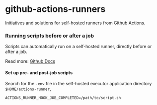 # github-actions-runners
Initiatives and solutions for self-hosted runners from Github Actions.


### Running scripts before or after a job

Scripts can automatically run on a self-hosted runner, directly before or after a job.

Read more: [Github Docs](https://docs.github.com/en/actions/hosting-your-own-runners/running-scripts-before-or-after-a-job)

#### Set up pre- and post-job scripts

Search for the `.env` file in the self-hosted executor application directory `$HOME/actions-runner`, 

```shell
ACTIONS_RUNNER_HOOK_JOB_COMPLETED=/path/to/script.sh
```

